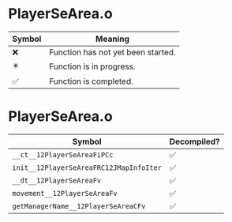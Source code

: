 # PlayerSeArea.o
| Symbol | Meaning 
| ------------- | ------------- 
| :x: | Function has not yet been started. 
| :eight_pointed_black_star: | Function is in progress. 
| :white_check_mark: | Function is completed. 


# PlayerSeArea.o
| Symbol | Decompiled? |
| ------------- | ------------- |
| `__ct__12PlayerSeAreaFiPCc` | :white_check_mark: |
| `init__12PlayerSeAreaFRC12JMapInfoIter` | :white_check_mark: |
| `__dt__12PlayerSeAreaFv` | :white_check_mark: |
| `movement__12PlayerSeAreaFv` | :white_check_mark: |
| `getManagerName__12PlayerSeAreaCFv` | :white_check_mark: |
